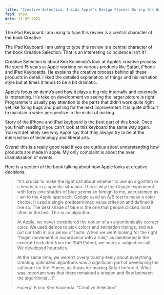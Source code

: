 ```yaml
---
title: "Creative Selection: Inside Apple’s Design Process During the Golden Age of Steve Jobs Book Review"
feed: show
date: 31-07-2021
---
```

The iPad Keyboard I am using to type this review is a central character of the book Creative

The iPad Keyboard I am using to type this review is a central character of the book Creative Selection. That is an interesting coincidence isn’t it? 

Creative Selection is about Ken Kocienda’s look at Apple’s creative process. He spent 15 years at Apple working on various products like Safari, iPhone and iPad Keyboards. He explains the creative process behind all these products in detail. I liked the detailed explanation of things and his narration style but at times it tends to be a bit dramatic. 

Apple’s focus on demo’s and how it plays a big role internally and externally is interesting. His take on development vs seeing the larger picture is right. Programmers usually pay attention to the parts that didn’t work quite right yet like fixing bugs and pushing for the next improvement. It is quite difficult to maintain a wider perspective in the midst of making. 

Story of the iPhone and iPad keyboard is the best part of this book. Once you finish reading it you can’t look at this keyboard the same way again. You will definitely see why Apple say that they always try to be at the intersection of technology and liberal arts.

Overall this is a really good read if you are curious about understanding how products are made in apple. My only complaint is about the over dramatisation of events.

Here is a section of the book talking about how Apple looks at creative decisions.

> “it’s crucial to make the right call about whether to use an algorithm or a heuristic in a specific situation. This is why the Google experiment with forty-one shades of blue seems so foreign to me, accustomed as I am to the Apple approach. Google used an A/B test to make a color choice. It used a single predetermined value criterion and defined it like so: The best shade of blue is the one that people clicked most often in the test. This is an algorithm.
> 
> At Apple, we never considered the notion of an algorithmically correct color. We used demos to pick colors and animation timings, and we put our faith in our sense of taste. When we went looking for the right “finger movement in accordance with a rule,” as mentioned in the excerpt I included from the ’949 Patent, we made a subjective call. We developed heuristics.
> 
> At the same time, we weren’t overly touchy-feely about everything. Creating optimized algorithms was a significant part of developing the software for the iPhone, as it was for making Safari before it. What was important was that there remained a tension and flow between the algorithms[…]”
>
> Excerpt From: Ken Kocienda. “Creative Selection”